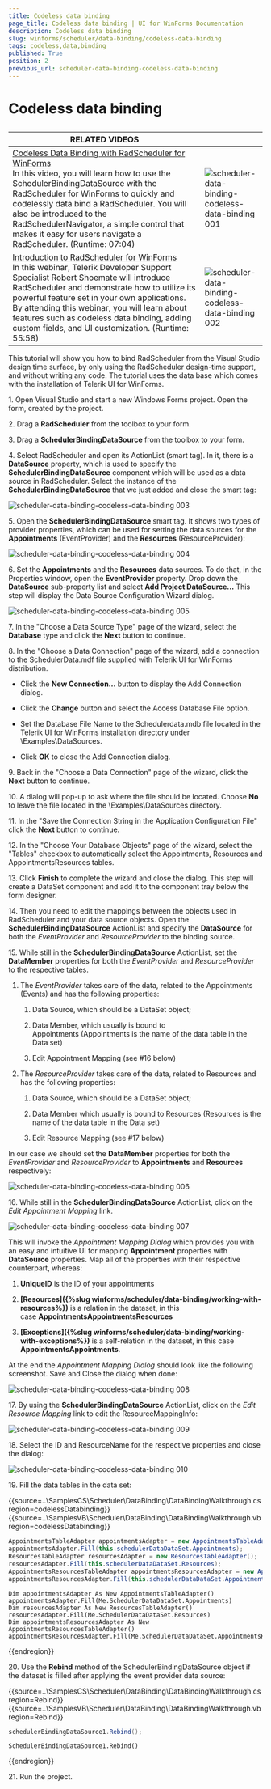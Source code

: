 ```yaml
---
title: Codeless data binding
page_title: Codeless data binding | UI for WinForms Documentation
description: Codeless data binding
slug: winforms/scheduler/data-binding/codeless-data-binding
tags: codeless,data,binding
published: True
position: 2
previous_url: scheduler-data-binding-codeless-data-binding
---
```


# Codeless data binding

## 

| RELATED VIDEOS |  |
| ------ | ------ |
|[Codeless Data Binding with RadScheduler for WinForms](http://tv.telerik.com/watch/winforms/radscheduler/codeless-data-binding-with-radscheduler-winforms)<br>In this video, you will learn how to use the SchedulerBindingDataSource with the RadScheduler for WinForms to quickly and codelessly data bind a RadScheduler. You will also be introduced to the RadSchedulerNavigator, a simple control that makes it easy for users navigate a RadScheduler. (Runtime: 07:04)|![scheduler-data-binding-codeless-data-binding 001](images/scheduler-data-binding-codeless-data-binding001.png)|
|[Introduction to RadScheduler for WinForms](http://tv.telerik.com/watch/winforms/radscheduler/introduction-radscheduler-winforms)<br>In this webinar, Telerik Developer Support Specialist Robert Shoemate will introduce RadScheduler and demonstrate how to utilize its powerful feature set in your own applications. By attending this webinar, you will learn about features such as codeless data binding, adding custom fields, and UI customization. (Runtime: 55:58)|![scheduler-data-binding-codeless-data-binding 002](images/scheduler-data-binding-codeless-data-binding002.png)|

This tutorial will show you how to bind RadScheduler from the Visual Studio design time surface, by only using the RadScheduler design-time support, and without writing any code. The tutorial uses the data base which comes with the installation of Telerik UI for WinForms.

1\. Open Visual Studio and start a new Windows Forms project. Open the form, created by the project.

2\. Drag a __RadScheduler__ from the toolbox to your form.

3\. Drag a __SchedulerBindingDataSource__ from the toolbox to your form.

4\. Select RadScheduler and open its ActionList (smart tag). In it, there is a __DataSource__ property, which is used to specify the __SchedulerBindingDataSource__ component which will be used as a data source in RadScheduler. Select the instance of the __SchedulerBindingDataSource__ that we just added and close the smart tag:

![scheduler-data-binding-codeless-data-binding 003](images/scheduler-data-binding-codeless-data-binding003.png) 

5\. Open the __SchedulerBindingDataSource__ smart tag. It shows two types of provider properties, which can be used for setting the data sources for the __Appointments__ (EventProvider) and the __Resources__ (ResourceProvider):

![scheduler-data-binding-codeless-data-binding 004](images/scheduler-data-binding-codeless-data-binding004.png)

6\. Set the __Appointments__ and the __Resources__ data sources. To do that, in the Properties window, open the __EventProvider__ property. Drop down the __DataSource__ sub-property list and select __Add Project DataSource...__ This step will display the Data Source Configuration Wizard dialog. 

![scheduler-data-binding-codeless-data-binding 005](images/scheduler-data-binding-codeless-data-binding005.png) 

7\. In the "Choose a Data Source Type" page of the wizard, select the __Database__ type and click the __Next__ button to continue.

8\. In the "Choose a Data Connection" page of the wizard, add a connection to the SchedulerData.mdf file supplied with Telerik UI for WinForms distribution.

  - Click the __New Connection...__ button to display the Add Connection dialog.

  - Click the __Change__ button and select the Access Database File option.

  - Set the Database File Name to the Schedulerdata.mdb file located in the Telerik UI for WinForms installation directory under \Examples\DataSources.

  - Click __OK__ to close the Add Connection dialog.

9\. Back in the "Choose a Data Connection" page of the wizard, click the __Next__ button to continue.

10\. A dialog will pop-up to ask where the file should be located. Choose __No__ to leave the file located in the \Examples\DataSources directory.

11\. In the "Save the Connection String in the Application Configuration File" click the __Next__ button to continue.

12\. In the "Choose Your Database Objects" page of the wizard, select the "Tables" checkbox to automatically select the Appointments, Resources and AppointmentsResources tables.

13\. Click __Finish__ to complete the wizard and close the dialog. This step will create a DataSet component and add it to the component tray below the form designer.

14\. Then you need to edit the mappings between the objects used in RadScheduler and your data source objects. Open the __SchedulerBindingDataSource__ ActionList and specify the __DataSource__ for both the *EventProvider* and *ResourceProvider* to the binding source.
            

15\. While still in the __SchedulerBindingDataSource__ ActionList, set the __DataMember__ properties for both the *EventProvider* and *ResourceProvider* to the respective tables.
            

1. The *EventProvider* takes care of the data, related to the Appointments (Events) and has the following properties:
                

	1. Data Source, which should be a DataSet object;
                    

	1. Data Member, which usually is bound to Appointments (Appointments is the name of the data table in the Data set)
                    

	1. Edit Appointment Mapping (see #16 below) 

1. The *ResourceProvider* takes care of the data, related to Resources and has the following properties:
                

	1. Data Source, which should be a DataSet object;
                    

	1. Data Member which usually is bound to Resources (Resources is the name of the data table in the Data set)
                    

	1. Edit Resource Mapping (see #17 below) 

In our case we should set the __DataMember__ properties for both the *EventProvider* and *ResourceProvider* to __Appointments__ and __Resources__ respectively: 

![scheduler-data-binding-codeless-data-binding 006](images/scheduler-data-binding-codeless-data-binding006.png) 

16\. While still in the __SchedulerBindingDataSource__ ActionList, click on the *Edit Appointment Mapping* link.

![scheduler-data-binding-codeless-data-binding 007](images/scheduler-data-binding-codeless-data-binding007.png) 

This will invoke the *Appointment Mapping Dialog* which provides you with an easy and intuitive UI for mapping __Appointment__ properties with __DataSource__ properties. Map all of the properties with their respective counterpart, whereas:

  1. __UniqueID__ is the ID of your appointments

  1. __[Resources]({%slug winforms/scheduler/data-binding/working-with-resources%})__ is a relation in the dataset, in this case __AppointmentsAppointmentsResources__

  1. __[Exceptions]({%slug winforms/scheduler/data-binding/working-with-exceptions%})__ is a self-relation in the dataset, in this case __AppointmentsAppointments__. 

At the end the *Appointment Mapping Dialog* should look like the following screenshot. Save and Close the dialog when done:

![scheduler-data-binding-codeless-data-binding 008](images/scheduler-data-binding-codeless-data-binding008.png)  

17\. By using the __SchedulerBindingDataSource__ ActionList, click on the *Edit Resource Mapping* link to edit the ResourceMappingInfo:

![scheduler-data-binding-codeless-data-binding 009](images/scheduler-data-binding-codeless-data-binding009.png)

18\. Select the ID and ResourceName for the respective properties and close the dialog:

![scheduler-data-binding-codeless-data-binding 010](images/scheduler-data-binding-codeless-data-binding010.png)

19\. Fill the data tables in the data set:

{{source=..\SamplesCS\Scheduler\DataBinding\DataBindingWalkthrough.cs region=codelessDatabinding}} 
{{source=..\SamplesVB\Scheduler\DataBinding\DataBindingWalkthrough.vb region=codelessDatabinding}} 

````C#
AppointmentsTableAdapter appointmentsAdapter = new AppointmentsTableAdapter();
appointmentsAdapter.Fill(this.schedulerDataDataSet.Appointments);
ResourcesTableAdapter resourcesAdapter = new ResourcesTableAdapter();
resourcesAdapter.Fill(this.schedulerDataDataSet.Resources);
AppointmentsResourcesTableAdapter appointmentsResourcesAdapter = new AppointmentsResourcesTableAdapter();
appointmentsResourcesAdapter.Fill(this.schedulerDataDataSet.AppointmentsResources);

````
````VB.NET
Dim appointmentsAdapter As New AppointmentsTableAdapter()
appointmentsAdapter.Fill(Me.SchedulerDataDataSet.Appointments)
Dim resourcesAdapter As New ResourcesTableAdapter()
resourcesAdapter.Fill(Me.SchedulerDataDataSet.Resources)
Dim appointmentsResourcesAdapter As New AppointmentsResourcesTableAdapter()
appointmentsResourcesAdapter.Fill(Me.SchedulerDataDataSet.AppointmentsResources)

````

{{endregion}} 

20\. Use the __Rebind__ method of the SchedulerBindingDataSource object if the dataset is filled after applying the event provider data source:

{{source=..\SamplesCS\Scheduler\DataBinding\DataBindingWalkthrough.cs region=Rebind}} 
{{source=..\SamplesVB\Scheduler\DataBinding\DataBindingWalkthrough.vb region=Rebind}} 

````C#
schedulerBindingDataSource1.Rebind();

````
````VB.NET
SchedulerBindingDataSource1.Rebind()

````

{{endregion}} 

21\. Run the project.

